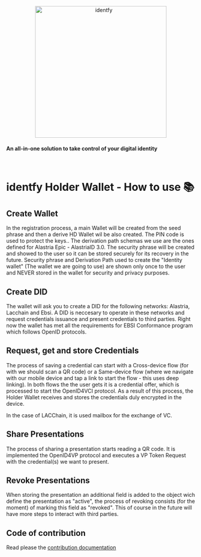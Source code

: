 <p align="center">
    <picture>
      <source media="(prefers-color-scheme: dark)" srcset="./img/identfy-logo-dark.svg">
      <source media="(prefers-color-scheme: light)" srcset="./img/identfy-logo-light.svg">
      <img alt="identfy" src="./img/identfy.png" width="350" style="max-width: 100%;">
    </picture>
</p>

<p align="center">
  <h4>
    An all-in-one solution to take control of your digital identity
  </h4>
</p>

<br/>

#  identfy Holder Wallet - How to use 📚

## Create Wallet

In the registration process, a main Wallet will be created from the seed phrase and then a derive HD Wallet wil be also created. The PIN code is used to protect the keys.. The derivation path schemas we use are the ones defined for Alastria Epic - AlastriaID 3.0. The security phrase will be created and showed to the user so it can be stored securely for its recovery in the future. Security phrase and Derivation Path used to create the "Identity wallet" (The wallet we are going to use) are shown only once to the user and NEVER stored in the wallet for security and privacy purposes.

## Create DID

The wallet will ask you to create a DID for the following networks: Alastria, Lacchain and Ebsi. A DID is neccesary to operate in these networks and request credentials issuance and present credentials to third parties. Right now the wallet has met all the requirements for EBSI Conformance program which follows OpenID protocols.

## Request, get and store Credentials

The process of saving a credential can start with a Cross-device flow (for with we should scan a QR code) or a Same-device flow (where we navigate with our mobile device and tap a link to start the flow - this uses deep linking). In both flows the the user gets it is a credential offer, which is processed to start the OpenID4VCI protocol. As a result of this process, the Holder Wallet receives and stores the credentials duly encrypted in the device.

In the case of LACChain, it is used mailbox for the exchange of VC.

## Share Presentations

The process of sharing a presentation starts reading a QR code. It is implemented the OpenID4VP protocol and executes a VP Token Request with the credential(s) we want to present.

## Revoke Presentations

When storing the presentation an additional field is added to the object wich define the presentation as "active", the process of revoking consists (for the moment) of marking this field as "revoked". This of course in the future will have more steps to interact with third parties.

## Code of contribution

Read please the [contribution documentation](../CONTRIBUTING.md)
